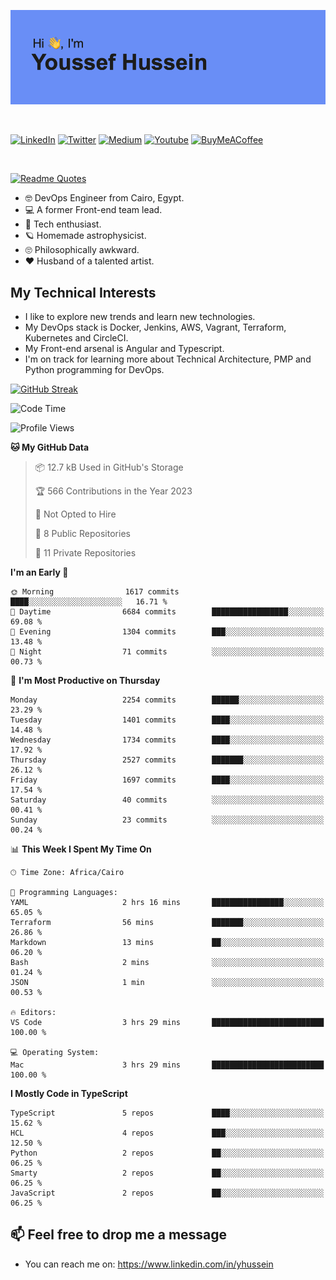 [![Youssef's GitHub Banner](./assets/youssef-hussein.png)](https://github.com/yorki404)

</br>

[![LinkedIn](https://img.shields.io/badge/linkedin-%230077B5.svg?style=for-the-badge&logo=linkedin&logoColor=white)](https://www.linkedin.com/in/yhussein/)
[![Twitter](https://img.shields.io/badge/devqik_-%231DA1F2.svg?style=for-the-badge&logo=Twitter&logoColor=white)](https://twitter.com/devqik_)
[![Medium](https://img.shields.io/badge/Medium-12100E?style=for-the-badge&logo=medium&logoColor=white)](https://medium.com/@devqik)
[![Youtube](https://img.shields.io/badge/YouTube-FF0000?style=for-the-badge&logo=youtube&logoColor=white)](https://www.youtube.com/@devqik)
[![BuyMeACoffee](https://img.shields.io/badge/Buy%20Me%20a%20Coffee-ffdd00?style=for-the-badge&logo=buy-me-a-coffee&logoColor=black)](https://www.buymeacoffee.com/devqik)

</br>

[![Readme Quotes](https://quotes-github-readme.vercel.app/api?type=horizontal&theme=dark)](https://github.com/piyushsuthar/github-readme-quotes)


- :nerd_face: DevOps Engineer from Cairo, Egypt.
- :computer: A former Front-end team lead.
- :satellite: Tech enthusiast.
- :ringed_planet: Homemade astrophysicist.
- :roll_eyes: Philosophically awkward.
- :heart: Husband of a talented artist.

## My Technical Interests

- I like to explore new trends and learn new technologies.
- My DevOps stack is Docker, Jenkins, AWS, Vagrant, Terraform, Kubernetes and CircleCI.
- My Front-end arsenal is Angular and Typescript.
- I'm on track for learning more about Technical Architecture, PMP and Python programming for DevOps.

[![GitHub Streak](https://github-readme-streak-stats.herokuapp.com/?user=devqik&theme=dark)](https://git.io/streak-stats)

<!--START_SECTION:waka-->
![Code Time](http://img.shields.io/badge/Code%20Time-569%20hrs%2056%20mins-blue)

![Profile Views](http://img.shields.io/badge/Profile%20Views-0-blue)

**🐱 My GitHub Data** 

> 📦 12.7 kB Used in GitHub's Storage 
 > 
> 🏆 566 Contributions in the Year 2023
 > 
> 🚫 Not Opted to Hire
 > 
> 📜 8 Public Repositories 
 > 
> 🔑 11 Private Repositories 
 > 
**I'm an Early 🐤** 

```text
🌞 Morning                1617 commits        ████░░░░░░░░░░░░░░░░░░░░░   16.71 % 
🌆 Daytime                6684 commits        █████████████████░░░░░░░░   69.08 % 
🌃 Evening                1304 commits        ███░░░░░░░░░░░░░░░░░░░░░░   13.48 % 
🌙 Night                  71 commits          ░░░░░░░░░░░░░░░░░░░░░░░░░   00.73 % 
```
📅 **I'm Most Productive on Thursday** 

```text
Monday                   2254 commits        ██████░░░░░░░░░░░░░░░░░░░   23.29 % 
Tuesday                  1401 commits        ████░░░░░░░░░░░░░░░░░░░░░   14.48 % 
Wednesday                1734 commits        ████░░░░░░░░░░░░░░░░░░░░░   17.92 % 
Thursday                 2527 commits        ███████░░░░░░░░░░░░░░░░░░   26.12 % 
Friday                   1697 commits        ████░░░░░░░░░░░░░░░░░░░░░   17.54 % 
Saturday                 40 commits          ░░░░░░░░░░░░░░░░░░░░░░░░░   00.41 % 
Sunday                   23 commits          ░░░░░░░░░░░░░░░░░░░░░░░░░   00.24 % 
```


📊 **This Week I Spent My Time On** 

```text
🕑︎ Time Zone: Africa/Cairo

💬 Programming Languages: 
YAML                     2 hrs 16 mins       ████████████████░░░░░░░░░   65.05 % 
Terraform                56 mins             ███████░░░░░░░░░░░░░░░░░░   26.86 % 
Markdown                 13 mins             ██░░░░░░░░░░░░░░░░░░░░░░░   06.20 % 
Bash                     2 mins              ░░░░░░░░░░░░░░░░░░░░░░░░░   01.24 % 
JSON                     1 min               ░░░░░░░░░░░░░░░░░░░░░░░░░   00.53 % 

🔥 Editors: 
VS Code                  3 hrs 29 mins       █████████████████████████   100.00 % 

💻 Operating System: 
Mac                      3 hrs 29 mins       █████████████████████████   100.00 % 
```

**I Mostly Code in TypeScript** 

```text
TypeScript               5 repos             ████░░░░░░░░░░░░░░░░░░░░░   15.62 % 
HCL                      4 repos             ███░░░░░░░░░░░░░░░░░░░░░░   12.50 % 
Python                   2 repos             ██░░░░░░░░░░░░░░░░░░░░░░░   06.25 % 
Smarty                   2 repos             ██░░░░░░░░░░░░░░░░░░░░░░░   06.25 % 
JavaScript               2 repos             ██░░░░░░░░░░░░░░░░░░░░░░░   06.25 % 
```




<!--END_SECTION:waka-->

## 📫 Feel free to drop me a message
- You can reach me on: https://www.linkedin.com/in/yhussein
